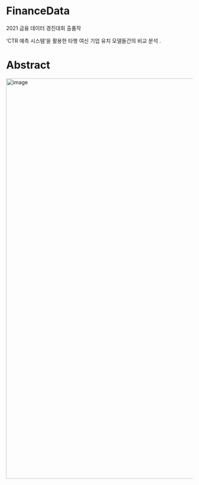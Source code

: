 # FinanceData

2021 금융 데이터 경진대회 출품작

‘CTR 예측 시스템’을 활용한 타행 여신 기업 유치 모델들간의 비교 분석
.
# Abstract

<img width="1079" alt="image" src="https://user-images.githubusercontent.com/76480887/220231034-ae36671e-c2d8-45c1-92bd-63243ec3280f.png">
